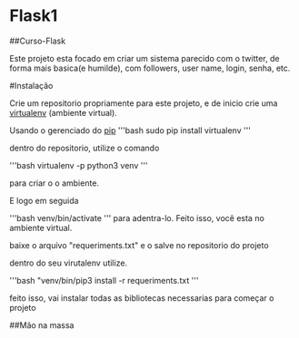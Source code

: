 # Flask1

##Curso-Flask

Este projeto esta focado em criar um sistema parecido com o twitter, de forma mais basica(e humilde), com followers, user name, login, senha, etc. 


#Instalação

Crie um repositorio propriamente para este projeto, e de inicio crie uma [virtualenv](https://pypi.org/project/virtualenv/) (ambiente virtual).

Usando o gerenciado do [pip](https://pip.pypa.io/en/stable/) 
'''bash
sudo pip install virtualenv 
'''

dentro do repositorio, utilize o comando 

'''bash
virtualenv -p python3 venv
'''

para criar o o ambiente.

E logo em seguida 

'''bash
venv/bin/activate
'''
para adentra-lo. Feito isso, você esta no ambiente virtual.

baixe o arquivo "requeriments.txt" e o salve no repositorio do projeto

dentro do seu virutalenv utilize.

'''bash
"venv/bin/pip3 install -r requeriments.txt
'''

feito isso, vai instalar todas as bibliotecas necessarias para começar o projeto

##Mão na massa




